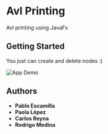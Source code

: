 # Avl Printing

Avl printing using JavaFx

## Getting Started

You just can create and delete nodes :)

![App Demo](https://drive.google.com/file/d/1-F5tOLTjpkv2Upf23UUBUVlTLwMHmzIU/view?usp=sharing)

## Authors

* **Pablo Escamilla** 
* **Paola López** 
* **Carlos Reyna**
* **Rodrigo Medina**

